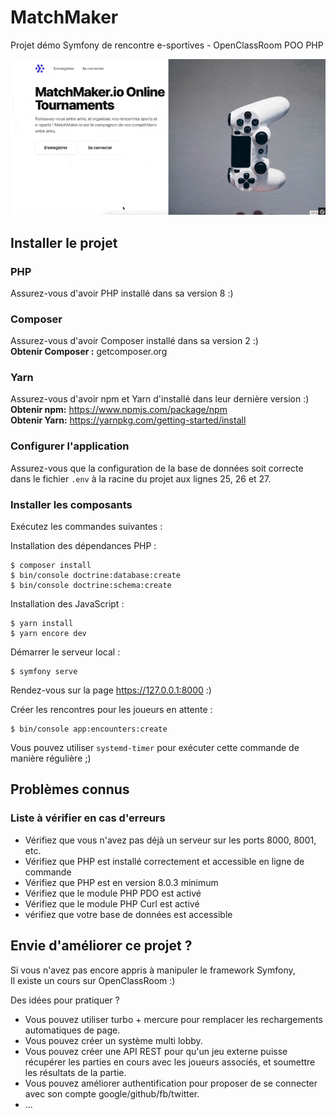 # MatchMaker

Projet démo Symfony de rencontre e-sportives - OpenClassRoom POO PHP

![GIF démonstration MatchMaker](MatchMaker.gif)

## Installer le projet

### PHP

Assurez-vous d'avoir PHP installé dans sa version 8 :)

### Composer

Assurez-vous d'avoir Composer installé dans sa version 2 :)  
**Obtenir Composer :** getcomposer.org

### Yarn

Assurez-vous d'avoir npm et Yarn d'installé dans leur dernière version :)  
**Obtenir npm:** https://www.npmjs.com/package/npm  
**Obtenir Yarn:** https://yarnpkg.com/getting-started/install

### Configurer l'application

Assurez-vous que la configuration de la base de données soit correcte dans le fichier `.env` à la racine du projet aux lignes 25, 26 et 27.

### Installer les composants

Exécutez les commandes suivantes :

Installation des dépendances PHP :
```shell
$ composer install
$ bin/console doctrine:database:create
$ bin/console doctrine:schema:create
```

Installation des JavaScript :
```shell
$ yarn install
$ yarn encore dev
```

Démarrer le serveur local :
```shell
$ symfony serve
```

Rendez-vous sur la page https://127.0.0.1:8000 :)

Créer les rencontres pour les joueurs en attente :
```shell
$ bin/console app:encounters:create
```
    
Vous pouvez utiliser `systemd-timer` pour exécuter cette commande de manière régulière ;)

## Problèmes connus

### Liste à vérifier en cas d'erreurs

- Vérifiez que vous n'avez pas déjà un serveur sur les ports 8000, 8001, etc.
- Vérifiez que PHP est installé correctement et accessible en ligne de commande
- Vérifiez que PHP est en version 8.0.3 minimum
- Vérifiez que le module PHP PDO est activé
- Vérifiez que le module PHP Curl est activé
- vérifiez que votre base de données est accessible

## Envie d'améliorer ce projet ?

Si vous n'avez pas encore appris à manipuler le framework Symfony,  
Il existe un cours sur OpenClassRoom :) 

Des idées pour pratiquer ?
- Vous pouvez utiliser turbo + mercure pour remplacer les rechargements automatiques de page.
- Vous pouvez créer un système multi lobby.
- Vous pouvez créer une API REST pour qu'un jeu externe puisse récupérer les parties en cours avec les joueurs associés, et soumettre les résultats de la partie.
- Vous pouvez améliorer authentification pour proposer de se connecter avec son compte google/github/fb/twitter.
- ...
